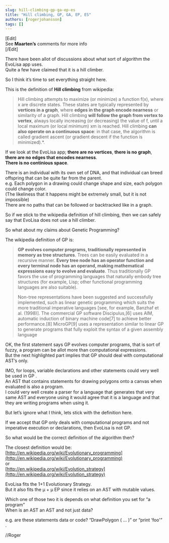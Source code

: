 ```yaml
---
slug: hill-climbing-gp-ga-ep-es
title: "Hill climbing, GP, GA, EP, ES"
authors: [rogerjohansson]
tags: []
---
```

\[Edit\]  
See **Maarten’s** comments for more info  
\[/Edit\]

<!-- truncate -->

There have been allot of discussions about what sort of algorithm the EvoLisa app uses.  
Quite a few have claimed that it is a hill climber.

So I think it’s time to set everything straight here.

This is the definition of **Hill climbing** from wikipedia:

> Hill climbing attempts to maximize (or minimize) a function <span class="texhtml">f(x)</span>, where <span class="texhtml">x</span> are discrete states. These states are typically represented by **vertices in a graph**, where **edges in the graph encode nearness** or similarity of a graph. Hill climbing **will follow the graph from vertex to vertex**, always locally increasing (or decreasing) the value of <span class="texhtml">f</span>, until a local maximum (or local minimum) <span class="texhtml">xm</span> is reached. Hill climbing **can also operate on a continuous space**: in that case, the algorithm is called gradient ascent (or gradient descent if the function is minimized).\*.

If we look at the EvoLisa app; **there are no vertices**, **there is no graph**, **there are no edges that encodes nearness**.  
**There is no continious space**.

There is an individual with its own set of DNA, and that individual can breed offspring that can be quite far from the parent.  
e.g. Each polygon in a drawing could change shape and size, each polygon could change color.  
(The likeliness that it happens might be extremely small, but it is not impossible)  
There are no paths that can be followed or backtracked like in a graph.

So if we stick to the wikipedia definition of hill climbing, then we can safely say that EvoLisa does not use a hill climber.

So what about my claims about Genetic Programming?

The wikipedia definition of GP is:

> **GP evolves computer programs, traditionally represented in memory as tree structures**. Trees can be easily evaluated in a recursive manner. **Every tree node has an operator function and every terminal node has an operand, making mathematical expressions easy to evolve and evaluate**. Thus traditionally GP favors the use of programming languages that naturally embody tree structures (for example, Lisp; other functional programming languages are also suitable).
>
> Non-tree representations have been suggested and successfully implemented, such as linear genetic programming which suits the more traditional imperative languages \[see, for example, Banzhaf et al. (1998)\]. The commercial GP software Discipulus,\[6\] uses AIM, automatic induction of binary machine code\[7\] to achieve better performance.\[8\] MicroGP\[9\] uses a representation similar to linear GP to generate programs that fully exploit the syntax of a given assembly language

OK, the first statement says GP evolves computer programs, that is sort of fuzzy, a program can be allot more than computational expressions.  
But the next highlighted part implies that GP should deal with computational AST’s only.

IMO, for loops, variable declarations and other statements could very well be used in GP .  
An AST that contains statements for drawing polygons onto a canvas when evaluated is also a program.  
I could very well create a parser for a language that generates that very same AST and everyone using it would agree that it is a language and that they are writing programs when using it.

But let’s ignore what I think, lets stick with the definition here.

If we accept that GP only deals with computational programs and not imperative execution or declarations, then EvoLisa is not GP.

So what would be the correct definition of the algorithm then?

The closest definition would be:  
[http://en.wikipedia.org/wiki/Evolutionary_programming](http://en.wikipedia.org/wiki/Evolutionary_programming)  
or  
[http://en.wikipedia.org/wiki/Evolution_strategy](http://en.wikipedia.org/wiki/Evolution_strategy)

EvoLisa fits the 1+1 Evolutionary Strategy.  
But it also fits the μ + μ EP since it relies on an AST with mutable values.

Which one of those two it is depends on what definition you set for “a program”  
When is an AST an AST and not just data?

e.g. are these statements data or code? “DrawPolygon ( … )” or “print ‘foo'” .

//Roger

